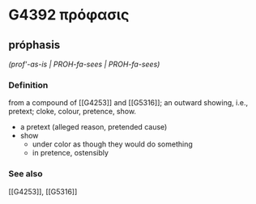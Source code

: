 # G4392 πρόφασις

## próphasis

_(prof'-as-is | PROH-fa-sees | PROH-fa-sees)_

### Definition

from a compound of [[G4253]] and [[G5316]]; an outward showing, i.e., pretext; cloke, colour, pretence, show.

- a pretext (alleged reason, pretended cause)
- show
  - under color as though they would do something
  - in pretence, ostensibly

### See also

[[G4253]], [[G5316]]

